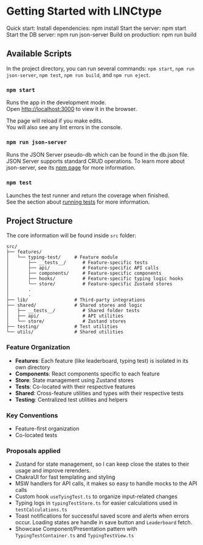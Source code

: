# Getting Started with LINCtype

Quick start:
Install dependencies: npm install
Start the server: npm start
Start the DB server: npm run json-server
Build on production: npm run build

## Available Scripts

In the project directory, you can run several commands: `npm start`, `npm run json-server`, `npm test`, `npm run build`, and `npm run eject`.

### `npm start`

Runs the app in the development mode.\
Open [http://localhost:3000](http://localhost:3000) to view it in the browser.

The page will reload if you make edits.\
You will also see any lint errors in the console.

### `npm run json-server`

Runs the JSON Server pseudo-db which can be found in the db.json file. JSON Server supports standard CRUD operations. To learn more about json-server, see its [npm page](https://www.npmjs.com/package/json-server) for more information.

### `npm test`

Launches the test runner and return the coverage when finished.\
See the section about [running tests](https://facebook.github.io/create-react-app/docs/running-tests) for more information.

## Project Structure

The core information will be found inside `src` folder:

```
src/
├── features/
│   └── typing-test/     # Feature module
│       ├── __tests__/      # Feature-specific tests
│       ├── api/            # Feature-specific API calls
│       ├── components/     # Feature-specific components
│       ├── hooks/          # Feature-specific typing logic hooks
│       └── store/          # Feature-specific Zustand stores
│       .
│       .
├── lib/                 # Third-party integrations
├── shared/              # Shared stores and logic
│   ├── __tests__/          # Shared folder tests
│   ├── api/                # API utilities
│   └── store/              # Zustand stores
├── testing/             # Test utilities
└── utils/               # Shared utilities
```

### Feature Organization

- **Features**: Each feature (like leaderboard, typing test) is isolated in its own directory
- **Components**: React components specific to each feature
- **Store**: State management using Zustand stores
- **Tests**: Co-located with their respective features
- **Shared**: Cross-feature utilities and types with their respective tests
- **Testing**: Centralized test utilities and helpers

### Key Conventions

- Feature-first organization
- Co-located tests

### Proposals applied

- Zustand for state management, so I can keep close the states to their usage and improve rerenders.
- ChakraUI for fast templating and styling
- MSW handlers for API calls, it makes so easy to handle mocks to the API calls
- Custom hook `useTyingTest.ts` to organize input-related changes
- Typing logs in `typingTestStore.ts` for easier calculations used in `testCalculations.ts`
- Toast notifications for successful saved score and alerts when errors occur. Loading states are handle in save button and `Leaderboard` fetch.
- Showcase Component/Presentation pattern with `TypingTestContainer.ts` and `TypingTestView.ts`